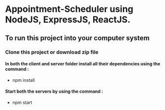 # Appointment-Scheduler using NodeJS, ExpressJS, ReactJS.
## To run this project into your computer system

### Clone this project or download zip file
#### In both the client and server folder install all their dependencies using the command : 
* npm install
#### Start both the servers by using the command : 
* npm start
